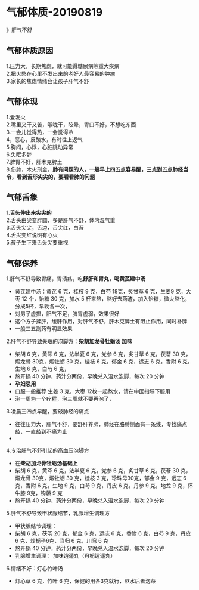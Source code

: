 # 气郁体质-20190819

》肝气不舒

<a name="FFwiw"></a>
## 气郁体质原因

1.压力大，长期焦虑，就可能得糖尿病等重大疾病<br />2.把火憋在心里不发出来的老好人最容易的肿瘤<br />3.家长的焦虑情绪会让孩子肝气不舒


<a name="NUMeJ"></a>
## 气郁体现
1.爱发火<br />2.嘴里又干又苦，喉咙干，眩晕，胃口不好，不想吃东西<br />3.一会儿觉得热，一会觉得冷<br />4，恶心，反酸水，有时往上返气<br />5.胸闷，心悸，心脏跳动异常<br />6.失眠多梦<br />7.脾胃不好，肝木克脾土<br />8.伤肺，木火刑金，**肺有问题的人，一般早上四五点容易醒，三点到五点肺经当令，看到舌形尖尖的，要看看肺的问题**


<a name="FReiM"></a>
## 气郁舌象
1.**舌头伸出来尖尖的**<br />2.舌头由尖变胖圆，多是肝气不舒，体内湿气重<br />3.舌头尖尖，舌边，舌尖红，白苔<br />4.舌尖变红说明有心火<br />5.孩子生下来舌头尖要重视


<a name="aeQFP"></a>
## 气郁保养
1.肝气不舒导致胃痛，胃溃疡，吃**舒肝和胃丸，喝黄芪建中汤**

- 黄芪建中汤：黄芪 6 克，桂枝 9 克，白芍 18克，炙甘草 6 克，生姜9 克，大枣 12 个，饴糖 30 克，加水 5 杯来熬，熬好去药渣，加入饴糖，微火熬化，分成5杯，早晚各一次，
- 对男子虚损，阳气不足，脾胃虚弱，效果很好
- 这个方子揉肝，缓肝作用，对肝气不舒，肝木克脾土有阻止作用，同时补脾
- 一般三五副药有明显效果

2.肝气不舒导致失眠的泡脚方：**柴胡加龙骨牡蛎汤 加味**

- 柴胡 6 克，黄芩 6 克，法半夏 6 克，党参 6 克，炙甘草 6 克，茯苓 30 克，煅龙骨 30克，煅牡蛎 30 克，桂枝 6 克，郁金 6 克，远志 6 克，香附 6 克，生地 6 克，白芍 6 克，
- 熬开锅 40 分钟，药汁分两份，早晚兑入温水泡脚，每次 20 分钟
- **孕妇忌用**
- 口服一般推荐 生姜 3 克，大枣 12枚一起熬水，请在中医指导下服用
- 泡一周为一个疗程，泡三周就不要再泡了，


3.凌晨三四点早醒，要敲肺经的痛点

- 往往压力大，肝气不舒，要舒肝养肺，肺经在胳膊侧面有一条线，专找痛点敲，一直敲到不痛为止
- <br />

4.专治肝气不舒引起的高血压泡脚方

- 在**柴胡加龙骨牡蛎汤基础上**
- 柴胡 6 克，黄芩 6 克，法半夏 6 克，党参 6 克，炙甘草 6 克，茯苓 30 克，煅龙骨 30克，煅牡蛎 30 克，桂枝 3 克，珍珠母30克，郁金 9 克，远志 6 克，香附 6 克，生地 9 克，白芍 9 克，丹皮 6 克，丹参 9 克，地龙 9 克，怀牛膝 9克，钩藤 9 克
- 熬开锅 40 分钟，药汁分两份，早晚兑入温水泡脚，每次 20 分钟

5.肝气不舒导致甲状腺结节，乳腺增生调理方

- 甲状腺结节调理：
- 柴胡 6 克，茯苓 20 克，郁金 6 克，远志 6 克，香附 6 克，白芍 9 克，丹皮 6 克，炒栀子6克，当归 6 克，川穹 6 克
- 熬开锅 40 分钟，药汁分两份，早晚兑入温水泡脚，每次 20 分钟
- 乳腺增生调理： 加味逍遥丸（丹栀逍遥丸）

6.情绪不好：灯心竹叶汤

- 灯心草 6 克，竹叶 6 克，保健的用各3克就行，熬水后者泡茶
